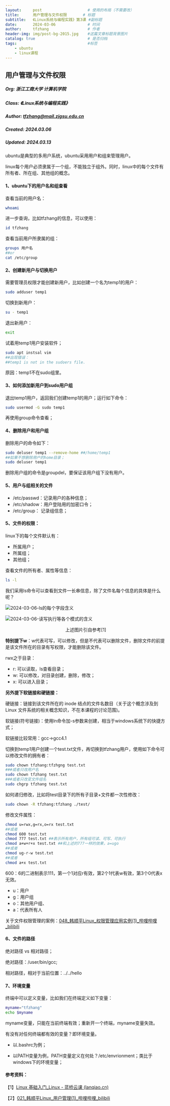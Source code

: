 ```yaml
---
layout:     post   				    # 使用的布局（不需要改）
title:      用户管理与文件权限		# 标题 
subtitle:   《Linux系统与编程实践》第3课 #副标题
date:       2024-03-06 				# 时间
author:     tfzhang 				# 作者
header-img: img/post-bg-2015.jpg 	#这篇文章标题背景图片
catalog: true 						# 是否归档
tags:								#标签
    - ubuntu	
    - linux课程
---
```


## 用户管理与文件权限

##### Org: 浙江工商大学 计算机学院 

##### Class: 《Linux系统与编程实践》

##### Author: tfzhang@mail.zjgsu.edu.cn

##### Created: 2024.03.06     

##### Updated: 2024.03.13



ubuntu是典型的多用户系统，ubuntu采用用户和组来管理用户。

linux每个用户必须隶属于一个组，不能独立于组外。同时，linux中的每个文件有所有者、所在组、其他组的概念。

#### 1、ubuntu下的用户名和组查看

查看当前的用户名：

```bash
whoami
```

进一步查询，比如tfzhang的信息，可以使用：

```bash
id tfzhang
```

查看当前用户所隶属的组：

```bash
groups 用户名
##or
cat /etc/group
```



#### 2、创建新用户与切换用户

需要管理员权限才能创建新用户，比如创建一个名为temp1的用户：

```bash
sudo adduser temp1
```

切换到新用户：

```bash 
su - temp1
```

退出新用户：

```bash
exit
```

试着用temp1用户安装软件；

```bash
sudo apt instsal vim
##出现错误：
##temp1 is not in the sudoers file.
```

原因：temp1不在sudo组里。



#### 3、如何添加新用户到sudo用户组

退出temp1用户，返回我们创建temp1的用户；运行如下命令：

```bash
sudo usermod -G sudo temp1
```

再使用group命令查看；



#### 4、删除用户和用户组

删除用户的命令如下：

```bash
sudo deluser temp1 --remove-home ##/home/temp1
##如果不想删除用户的home目录；
sudo deluser temp1
```

删除用户组的命令是groupdel，要保证该用户组下没有用户。



#### **5、用户与组相关的文件**

- /etc/passwd：记录用户的各种信息；
- /etc/shadow：用户登陆用的加密口令；
- /etc/group： 记录组信息；



#### 5、文件的权限：

linux下的每个文件默认有：

- 所属用户；
- 所属组；
- 其他组；

查看文件的所有者、属性等信息：

```bash 
ls -l
```

我们采用ls命令可以查看到文件一长串信息，除了文件名每个信息的具体是什么呢？

![2024-03-06-ls的每个字段含义](https://image.zhangtiefei.cn/gt-bigbug55/2024-03-06-ls%E7%9A%84%E6%AF%8F%E4%B8%AA%E5%AD%97%E6%AE%B5%E5%90%AB%E4%B9%89.png)

![2024-03-06-读写执行等各个模式的含义](https://image.zhangtiefei.cn/gt-bigbug55/2024-03-06-%E8%AF%BB%E5%86%99%E6%89%A7%E8%A1%8C%E7%AD%89%E5%90%84%E4%B8%AA%E6%A8%A1%E5%BC%8F%E7%9A%84%E5%90%AB%E4%B9%89.png)

<center>上述图片引自参考[1]</center>

**特别提下w**：w代表可写，可以修改，但是不代表可以删除文件，删除文件的前提是该文件所在的目录有写权限，才能删除该文件。

rwx之于目录：

- r: 可以读取，ls查看目录；
- w: 可以修改，对目录创建，删除，修改；
- x: 可以进入目录；



**另外提下软链接和硬链接：**

硬链接：链接到该文件所在的 inode 结点的文件名数目（关于这个概念涉及到 Linux 文件系统的相关概念知识，不在本课程的讨论范围)。

软链接(符号链接)：使用ln命令加-s参数来创建，相当于windows系统下的快捷方式；

软链接比较常用：gcc->gcc4.1



切换到temp1用户创建一个test.txt文件，再切换到tfzhang用户，使用如下命令可以修改文件的拥有者：

```bash
sudo chown tfzhang:tfzhgng test.txt
###或者只改用户名
sudo chown tfzhang test.txt
###或者只改变文件组名
sudo chgrp tfzhang test.txt
```

如何递归修改，比如将test目录下的所有子目录+文件都一次性修改：

```bash
sudo chown -R tfzhang:tfzhang ./test/
```



修改文件属性：

```bash
chmod u=rwx,g=rx,o=rx test.txt
##或者
chmod 600 test.txt
chmod 777 test.txt ##表示所有用户，所有组可读、可写、可执行
chmod a+w+r+x test.txt ##和上述的777一样的效果，a=ugo
##或者
chmod ug-r-w test.txt
##或者
chmod a+x test.txt
```

600：6的二进制表示111，第一个1对应r有效，第2个1代表w有效，第3个0代表x无效。

- u：用户
- g：用户组
- o：其他用户组、
- a：代表所有人

关于文件权限管理的案例：[048_韩顺平Linux_权限管理应用实例(1)_哔哩哔哩_bilibili](https://www.bilibili.com/video/BV1Sv411r7vd?p=48&vd_source=b0e6d0da66db457c6afda440766d8139)



#### 6、文件的路径

绝对路径  vs  相对路径；

绝对路径：/user/bin/gcc;

相对路径，相对于当前位置：../../hello



#### 7、环境变量

终端中可以定义变量，比如我们在终端定义如下变量：

```bash 
myname="tfzhang"
echo $myname
```

myname变量，只能在当前终端有效；重新开一个终端，myname变量失效。



有没有对任何终端都有效的变量？即环境变量。

- 以.bashrc为例；

- 以PATH变量为例，PATH变量定义在何处？/etc/envrionment；类比于windows下的环境变量；



#### 参考资料：

【1】[Linux 基础入门_Linux - 蓝桥云课 (lanqiao.cn)](https://www.lanqiao.cn/courses/1)

【2】[021_韩顺平Linux_用户管理(1)_哔哩哔哩_bilibili](https://www.bilibili.com/video/BV1Sv411r7vd?p=21&vd_source=b0e6d0da66db457c6afda440766d8139)
